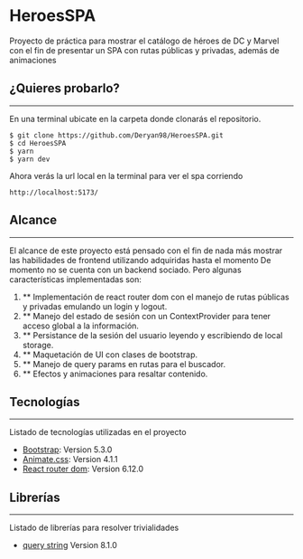 # HeroesSPA
Proyecto de práctica para mostrar el catálogo de héroes de DC y Marvel con el fin de presentar un SPA con rutas públicas y privadas, además de animaciones

## ¿Quieres probarlo?
***
En una terminal ubicate en la carpeta donde clonarás el repositorio.
```
$ git clone https://github.com/Deryan98/HeroesSPA.git
$ cd HeroesSPA
$ yarn
$ yarn dev
```
Ahora verás la url local en la terminal para ver el spa corriendo
```
http://localhost:5173/
```

## Alcance
*** 
El alcance de este proyecto está pensado con el fin de nada más mostrar las habilidades de frontend utilizando adquiridas hasta el momento
De momento no se cuenta con un backend sociado. Pero algunas características implementadas son:

1. ** Implementación de react router dom con el manejo de rutas públicas y privadas emulando un login y logout.
2. ** Manejo del estado de sesión con un ContextProvider para tener acceso global a la información.
3. ** Persistance de la sesión del usuario leyendo y escribiendo de local storage.
4. ** Maquetación de UI con clases de bootstrap.
5. ** Manejo de query params en rutas para el buscador.
6. ** Efectos y animaciones para resaltar contenido.

## Tecnologías
***
Listado de tecnologías utilizadas en el proyecto
* [Bootstrap](https://getbootstrap.com/): Version 5.3.0
* [Animate.css](https://animate.style/): Version 4.1.1
* [React router dom](https://reactrouter.com/en/main): Version 6.12.0

## Librerías
*** 
Listado de librerías para resolver trivialidades
* [query string](https://www.npmjs.com/package/query-string) Version 8.1.0
